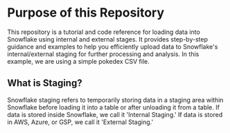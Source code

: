 # Purpose of this Repository
This repository is a tutorial and code reference for loading data into Snowflake using internal and external stages. It provides step-by-step guidance and examples to help you efficiently upload data to Snowflake's internal/external staging  for further processing and analysis. In this example, we are using a simple pokedex CSV file. 

## What is Staging? 
Snowflake staging refers to temporarily storing data in a staging area within Snowflake before loading it into a table or after unloading it from a table. If data is stored inside Snowflake, we call it 'Internal Staging.' If data is stored in AWS, Azure, or GSP, we call it 'External Staging.'
